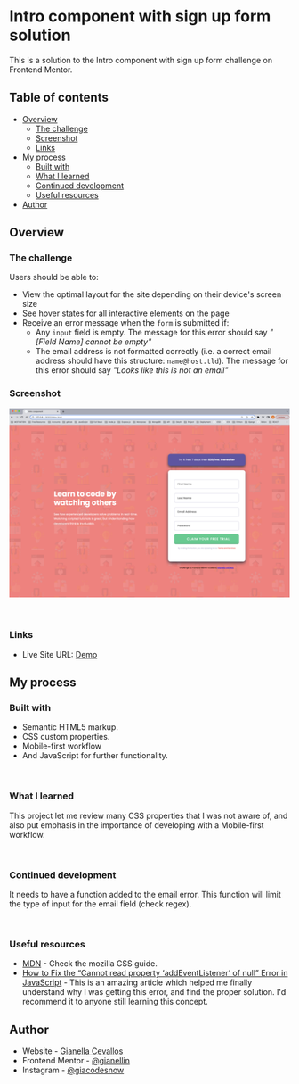 # Intro component with sign up form solution

This is a solution to the Intro component with sign up form challenge on Frontend Mentor.

## Table of contents

- [Overview](#overview)
  - [The challenge](#the-challenge)
  - [Screenshot](#screenshot)
  - [Links](#links)
- [My process](#my-process)
  - [Built with](#built-with)
  - [What I learned](#what-i-learned)
  - [Continued development](#continued-development)
  - [Useful resources](#useful-resources)
- [Author](#author)

## Overview

### The challenge

Users should be able to:

- View the optimal layout for the site depending on their device's screen size
- See hover states for all interactive elements on the page
- Receive an error message when the `form` is submitted if:
  - Any `input` field is empty. The message for this error should say *"[Field Name] cannot be empty"*
  - The email address is not formatted correctly (i.e. a correct email address should have this structure: `name@host.tld`). The message for this error should say *"Looks like this is not an email"*

### Screenshot

![Screenshot](/images/Screenshot%202023-04-19%20at%2010.12.37%20PM.png)

<br>

### Links


- Live Site URL: [Demo](https://creative-pasca-c172d1.netlify.app/)

## My process

### Built with

- Semantic HTML5 markup.
- CSS custom properties.
- Mobile-first workflow
- And JavaScript for further functionality.

 <br>

### What I learned

This project let me review many CSS properties that I was not aware of, and also put emphasis in the importance of developing with a Mobile-first workflow.

<br>

### Continued development

It needs to have a function added to the email error. This function will limit the type of input for the email field (check regex).

<br>

### Useful resources

- [MDN](https://developer.mozilla.org/en-US/docs/Web/CSS) - Check the mozilla CSS guide.
- [How to Fix the “Cannot read property ‘addEventListener’ of null” Error in JavaScript](https://codingbeautydev.com/blog/javascript-cannot-read-property-addeventlistener-of-null/) - This is an amazing article which helped me finally understand why I was getting this error, and find the proper solution. I'd recommend it to anyone still learning this concept.

## Author


- Website - [Gianella Cevallos](https://gianellin.github.io/portfolio_website/)
- Frontend Mentor - [@gianellin](https://www.frontendmentor.io/profile/gianellin)
- Instagram - [@giacodesnow](https://www.instagram.com/giacodesnow/)